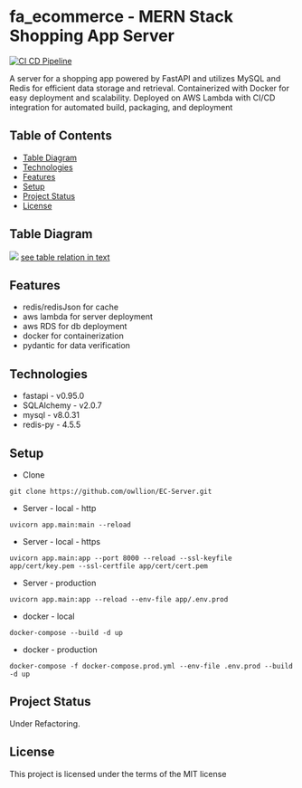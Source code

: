﻿# fa_ecommerce - MERN Stack Shopping App Server
 
[![CI CD Pipeline](https://github.com/owllion/fa_ecommerce/actions/workflows/main.yml/badge.svg)](https://github.com/owllion/fa_ecommerce/actions/workflows/main.yml)

A server for a shopping app powered by FastAPI and utilizes MySQL and Redis for efficient data storage and retrieval. Containerized with Docker for easy deployment and scalability. Deployed on AWS Lambda with CI/CD integration for automated build, packaging, and deployment

## Table of Contents
- [Table Diagram](diagram)
- [Technologies](#technologies)
- [Features](#features)
- [Setup](#setup)
- [Project Status](#project-status)
- [License](#license)

## Table Diagram
![](https://res.cloudinary.com/azainseong/image/upload/v1684509215/3183D9FE-849C-4815-AACB-6A7089BCCAE4_nacgr5.jpg)
[see table relation in text](https://kaput-hose-1ba.notion.site/fastapi-ecommerce-project-Table-Relationships-bdd84cf011fd49f39fcbc1c57cf05326)

## Features
- redis/redisJson for cache
- aws lambda for server deployment
- aws RDS for db deployment
- docker for containerization
- pydantic for data verification

## Technologies

- fastapi - v0.95.0
- SQLAlchemy - v2.0.7
- mysql - v8.0.31
- redis-py - 4.5.5

## Setup
- Clone
```
git clone https://github.com/owllion/EC-Server.git
```

- Server - local - http

```
uvicorn app.main:main --reload
```
- Server - local - https

```
uvicorn app.main:app --port 8000 --reload --ssl-keyfile app/cert/key.pem --ssl-certfile app/cert/cert.pem
```

 - Server - production
```
uvicorn app.main:app --reload --env-file app/.env.prod
```

- docker - local
```
docker-compose --build -d up
```

- docker - production
```
docker-compose -f docker-compose.prod.yml --env-file .env.prod --build -d up
```

## Project Status

Under Refactoring.

## License

This project is licensed under the terms of the MIT license

